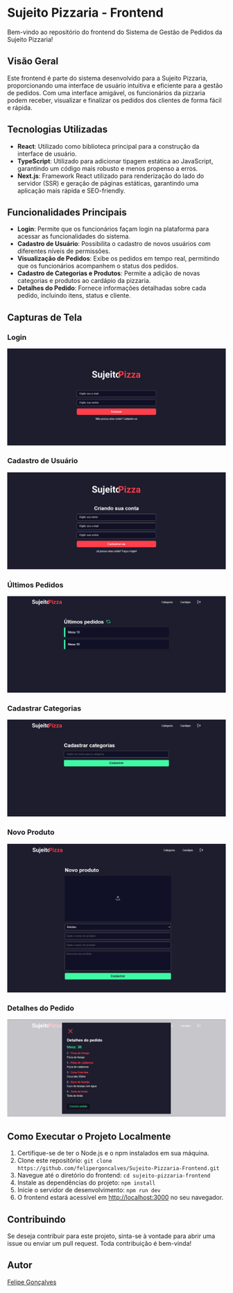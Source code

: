 # Sujeito Pizzaria - Frontend

Bem-vindo ao repositório do frontend do Sistema de Gestão de Pedidos da Sujeito Pizzaria!

## Visão Geral

Este frontend é parte do sistema desenvolvido para a Sujeito Pizzaria, proporcionando uma interface de usuário intuitiva e eficiente para a gestão de pedidos. Com uma interface amigável, os funcionários da pizzaria podem receber, visualizar e finalizar os pedidos dos clientes de forma fácil e rápida.

## Tecnologias Utilizadas

- **React**: Utilizado como biblioteca principal para a construção da interface de usuário.
- **TypeScript**: Utilizado para adicionar tipagem estática ao JavaScript, garantindo um código mais robusto e menos propenso a erros.
- **Next.js**: Framework React utilizado para renderização do lado do servidor (SSR) e geração de páginas estáticas, garantindo uma aplicação mais rápida e SEO-friendly.

## Funcionalidades Principais

- **Login**: Permite que os funcionários façam login na plataforma para acessar as funcionalidades do sistema.
- **Cadastro de Usuário**: Possibilita o cadastro de novos usuários com diferentes níveis de permissões.
- **Visualização de Pedidos**: Exibe os pedidos em tempo real, permitindo que os funcionários acompanhem o status dos pedidos.
- **Cadastro de Categorias e Produtos**: Permite a adição de novas categorias e produtos ao cardápio da pizzaria.
- **Detalhes do Pedido**: Fornece informações detalhadas sobre cada pedido, incluindo itens, status e cliente.

## Capturas de Tela

### Login
![Login](./public/front-login.png)

### Cadastro de Usuário
![Cadastro de Usuário](./public/front-cadastro.png)

### Últimos Pedidos
![Últimos Pedidos](./public/front-pedidos.png)

### Cadastrar Categorias
![Cadastrar Categorias](./public/front-categoria.png)

### Novo Produto
![Novo Produto](./public/front-produto.png)

### Detalhes do Pedido
![Detalhes do Pedido](./public/front-detalhes-pedido.png)

## Como Executar o Projeto Localmente

1. Certifique-se de ter o Node.js e o npm instalados em sua máquina.
2. Clone este repositório: `git clone https://github.com/felipergoncalves/Sujeito-Pizzaria-Frontend.git`
3. Navegue até o diretório do frontend: `cd sujeito-pizzaria-frontend`
4. Instale as dependências do projeto: `npm install`
5. Inicie o servidor de desenvolvimento: `npm run dev`
6. O frontend estará acessível em [http://localhost:3000](http://localhost:3000) no seu navegador.

## Contribuindo

Se deseja contribuir para este projeto, sinta-se à vontade para abrir uma issue ou enviar um pull request. Toda contribuição é bem-vinda!

## Autor

[Felipe Gonçalves](https://github.com/felipergoncalves)

